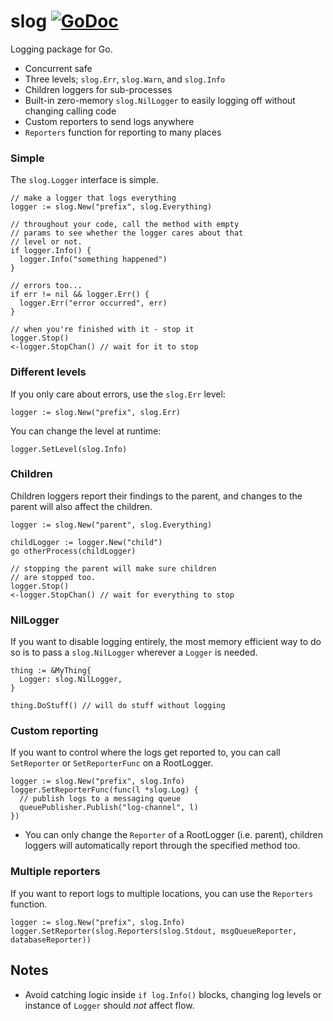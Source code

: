 slog [![GoDoc](https://godoc.org/github.com/stretchr/slog?status.png)](http://godoc.org/github.com/stretchr/slog)
====

Logging package for Go.

  * Concurrent safe
  * Three levels; `slog.Err`, `slog.Warn`, and `slog.Info`
  * Children loggers for sub-processes
  * Built-in zero-memory `slog.NilLogger` to easily logging off without changing calling code
  * Custom reporters to send logs anywhere
  * `Reporters` function for reporting to many places

### Simple

The `slog.Logger` interface is simple.

```
// make a logger that logs everything
logger := slog.New("prefix", slog.Everything)

// throughout your code, call the method with empty
// params to see whether the logger cares about that
// level or not.
if logger.Info() {
  logger.Info("something happened")
}

// errors too...
if err != nil && logger.Err() {
  logger.Err("error occurred", err)
}

// when you're finished with it - stop it
logger.Stop()
<-logger.StopChan() // wait for it to stop
```

### Different levels

If you only care about errors, use the `slog.Err` level:

```
logger := slog.New("prefix", slog.Err)
```

You can change the level at runtime:

```
logger.SetLevel(slog.Info)
```

### Children

Children loggers report their findings to the parent, and changes to the parent will also affect the children.

```
logger := slog.New("parent", slog.Everything)

childLogger := logger.New("child")
go otherProcess(childLogger)

// stopping the parent will make sure children
// are stopped too.
logger.Stop()
<-logger.StopChan() // wait for everything to stop
```

### NilLogger

If you want to disable logging entirely, the most memory efficient way to do so is to pass a `slog.NilLogger` wherever a `Logger` is needed.

```
thing := &MyThing{
  Logger: slog.NilLogger,
}

thing.DoStuff() // will do stuff without logging
```

### Custom reporting

If you want to control where the logs get reported to, you can call `SetReporter` or `SetReporterFunc` on a RootLogger.

```
logger := slog.New("prefix", slog.Info)
logger.SetReporterFunc(func(l *slog.Log) {
  // publish logs to a messaging queue
  queuePublisher.Publish("log-channel", l)
})
```

  * You can only change the `Reporter` of a RootLogger (i.e. parent), children loggers will automatically report through the specified method too.

### Multiple reporters

If you want to report logs to multiple locations, you can use the `Reporters` function.

```
logger := slog.New("prefix", slog.Info)
logger.SetReporter(slog.Reporters(slog.Stdout, msgQueueReporter, databaseReporter))
```

## Notes

  * Avoid catching logic inside `if log.Info()` blocks, changing log levels or instance of `Logger` should *not* affect flow.